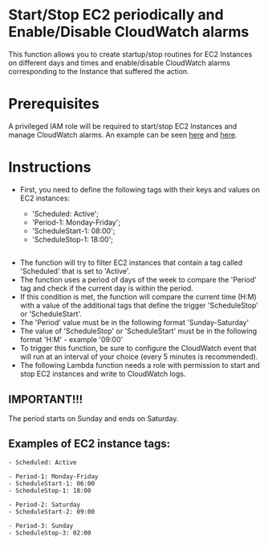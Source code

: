 # Start/Stop EC2 periodically and Enable/Disable CloudWatch alarms

This function allows you to create startup/stop routines for EC2 Instances on different days and times and enable/disable CloudWatch alarms corresponding to the Instance that suffered the action.

# Prerequisites

A privileged IAM role will be required to start/stop EC2 Instances and manage CloudWatch alarms. An example can be seen [here](https://docs.aws.amazon.com/IAM/latest/UserGuide/reference_policies_examples_ec2-start-stop-match-tags.html) and [here](https://docs.amazonaws.cn/en_us/AmazonCloudWatch/latest/monitoring/iam-identity-based-access-control-cw.html).

# Instructions

- First, you need to define the following tags with their keys and values on EC2 instances:

    - 'Scheduled: Active';
    - 'Period-1: Monday-Friday';
    - 'ScheduleStart-1: 08:00';
    - 'ScheduleStop-1: 18:00';

##

- The function will try to filter EC2 instances that contain a tag called 'Scheduled' that is set to 'Active'.
- The function uses a period of days of the week to compare the 'Period' tag and check if the current day is within the period.
- If this condition is met, the function will compare the current time (H:M) with a value of the additional tags that define the trigger 'ScheduleStop' or 'ScheduleStart'.
- The 'Period' value must be in the following format 'Sunday-Saturday'
- The value of 'ScheduleStop' or 'ScheduleStart' must be in the following format 'H:M' - example '09:00'
- To trigger this function, be sure to configure the CloudWatch event that will run at an interval of your choice (every 5 minutes is recommended).
- The following Lambda function needs a role with permission to start and stop EC2 instances and write to CloudWatch logs.

## IMPORTANT!!!

The period starts on Sunday and ends on Saturday.

## Examples of EC2 instance tags:

    - Scheduled: Active

    - Period-1: Monday-Friday
    - ScheduleStart-1: 06:00
    - ScheduleStop-1: 18:00

    - Period-2: Saturday
    - ScheduleStart-2: 09:00

    - Period-3: Sunday
    - ScheduleStop-3: 02:00